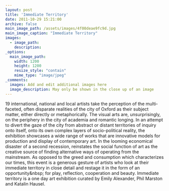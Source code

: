```yaml
---
layout: post
title: 'Immediate Territory'
date: 2011-10-29 15:21:00
archive: false
main_image_path: /assets/images/4f00deae9fc9d.jpg
main_image_caption: "Immediate Territory"
images:
  - image_path: 
    description: 
_options:
  main_image_path:
    width: 1200
    height: 1200
    resize_style: "contain"
    mime_type: "image/jpeg"
_comments:
  images: Add and edit additional images here
  image_description: May only be shown in the close up of an image
---
```


19 international, national and local artists take the perception of the multi-faceted, often disparate realities of the city of Oxford as their subject matter, either directly or metaphorically. The visual arts are, unsurprisingly, on the periphery in the city of academia and romantic longing. In an attempt to divert the gaze of the city from abstract or distant territories of inquiry onto itself, onto its own complex layers of socio-political reality, the exhibition showcases a wide range of works that are innovative models for production and display of contemporary art. In the looming economical disaster of a second recession, reinstates the social function of art as the creative source of finding alternative ways of operating from the mainstream. As opposed to the greed and consumption which characterizes our times, this event is a generous gesture of artists who look at their immediate territory in close detail and restage it in the form of an opportunity&amp;nbsp; for play, reflection, cooperation and beauty. Immediate territory is a one day art exhibition curated by Emily Alexander, Phil Marston and Katalin Hausel.